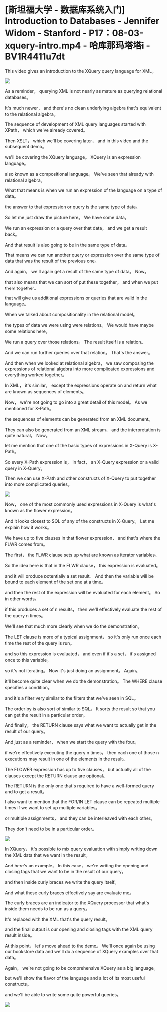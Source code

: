 # [斯坦福大学 - 数据库系统入门] Introduction to Databases - Jennifer Widom - Stanford - P17：08-03-xquery-intro.mp4 - 哈库那玛塔塔i - BV1R4411u7dt

 This video gives an introduction to the XQuery query language for XML。



![](img/ebfd479f6b6b62d703890d11d2da0056_1.png)

 As a reminder， querying XML is not nearly as mature as querying relational databases。

 It's much newer， and there's no clean underlying algebra that's equivalent to the relational algebra。

 The sequence of development of XML query languages started with XPath， which we've already covered。

 Then XSLT， which we'll be covering later， and in this video and the subsequent demo。

 we'll be covering the XQuery language。 XQuery is an expression language。

 also known as a compositional language。 We've seen that already with relational algebra。

 What that means is when we run an expression of the language on a type of data。

 the answer to that expression or query is the same type of data。

 So let me just draw the picture here。 We have some data。

 We run an expression or a query over that data， and we get a result back。

 And that result is also going to be in the same type of data。

 That means we can run another query or expression over the same type of data that was the result of the previous one。

 And again， we'll again get a result of the same type of data。 Now。

 that also means that we can sort of put these together， and when we put them together。

 that will give us additional expressions or queries that are valid in the language。

 When we talked about compositionality in the relational model。

 the types of data we were using were relations。 We would have maybe some relations here。

 We run a query over those relations。 The result itself is a relation。

 And we can run further queries over that relation。 That's the answer。

 And then when we looked at relational algebra， we saw composing the expressions of relational algebra into more complicated expressions and everything worked together。

 In XML， it's similar， except the expressions operate on and return what are known as sequences of elements。

 Now， we're not going to go into a great detail of this model。 As we mentioned for X-Path。

 the sequences of elements can be generated from an XML document。

 They can also be generated from an XML stream， and the interpretation is quite natural。 Now。

 let me mention that one of the basic types of expressions in X-Query is X-Path。

 So every X-Path expression is， in fact， an X-Query expression or a valid query in X-Query。

 Then we can use X-Path and other constructs of X-Query to put together into more complicated queries。



![](img/ebfd479f6b6b62d703890d11d2da0056_3.png)

 Now， one of the most commonly used expressions in X-Query is what's known as the flower expression。

 And it looks closest to SQL of any of the constructs in X-Query。 Let me explain how it works。

 We have up to five clauses in that flower expression， and that's where the FLWR comes from。

 The first， the FLWR clause sets up what are known as iterator variables。

 So the idea here is that in the FLWR clause， this expression is evaluated。

 and it will produce potentially a set result。 And then the variable will be bound to each element of the set one at a time。

 and then the rest of the expression will be evaluated for each element。 So in other words。

 if this produces a set of n results， then we'll effectively evaluate the rest of the query n times。

 We'll see that much more clearly when we do the demonstration。

 The LET clause is more of a typical assignment， so it's only run once each time the rest of the query is run。

 and so this expression is evaluated， and even if it's a set， it's assigned once to this variable。

 so it's not iterating。 Now it's just doing an assignment。 Again。

 it'll become quite clear when we do the demonstration。 The WHERE clause specifies a condition。

 and it's a filter very similar to the filters that we've seen in SQL。

 The order by is also sort of similar to SQL。 It sorts the result so that you can get the result in a particular order。

 And finally， the RETURN clause says what we want to actually get in the result of our query。

 And just as a reminder， when we start the query with the four。

 if we're effectively executing the query n times， then each one of those n executions may result in one of the elements in the result。

 The FLOWER expression has up to five clauses， but actually all of the clauses except the RETURN clause are optional。

 The RETURN is the only one that's required to have a well-formed query and to get a result。

 I also want to mention that the FOR/IN LET clause can be repeated multiple times if we want to set up multiple variables。

 or multiple assignments， and they can be interleaved with each other。

 They don't need to be in a particular order。

![](img/ebfd479f6b6b62d703890d11d2da0056_5.png)

 In XQuery， it's possible to mix query evaluation with simply writing down the XML data that we want in the result。

 And here's an example。 In this case， we're writing the opening and closing tags that we want to be in the result of our query。

 and then inside curly braces we write the query itself。

 And what these curly braces effectively say are evaluate me。

 The curly braces are an indicator to the XQuery processor that what's inside them needs to be run as a query。

 It's replaced with the XML that's the query result。

 and the final output is our opening and closing tags with the XML query result inside。

 At this point， let's move ahead to the demo。 We'll once again be using our bookstore data and we'll do a sequence of XQuery examples over that data。

 Again， we're not going to be comprehensive XQuery as a big language。

 but we'll show the flavor of the language and a lot of its most useful constructs。

 and we'll be able to write some quite powerful queries。



![](img/ebfd479f6b6b62d703890d11d2da0056_7.png)